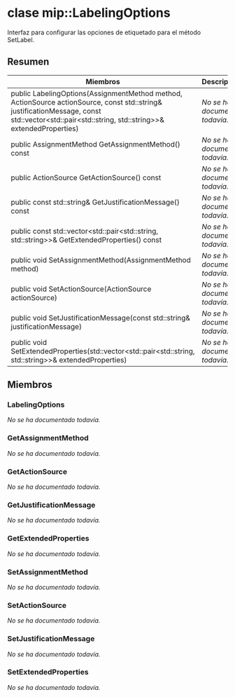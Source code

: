 # <a name="class-miplabelingoptions"></a>clase mip::LabelingOptions 
Interfaz para configurar las opciones de etiquetado para el método SetLabel.
  
## <a name="summary"></a>Resumen
 Miembros                        | Descripciones                                
--------------------------------|---------------------------------------------
public LabelingOptions(AssignmentMethod method, ActionSource actionSource, const std::string& justificationMessage, const std::vector<std::pair<std::string, std::string>>& extendedProperties)  | _No se ha documentado todavía._
 public AssignmentMethod GetAssignmentMethod() const  | _No se ha documentado todavía._
 public ActionSource GetActionSource() const  | _No se ha documentado todavía._
 public const std::string& GetJustificationMessage() const  | _No se ha documentado todavía._
public const std::vector<std::pair<std::string, std::string>>& GetExtendedProperties() const  | _No se ha documentado todavía._
 public void SetAssignmentMethod(AssignmentMethod method)  | _No se ha documentado todavía._
 public void SetActionSource(ActionSource actionSource)  | _No se ha documentado todavía._
 public void SetJustificationMessage(const std::string& justificationMessage)  | _No se ha documentado todavía._
public void SetExtendedProperties(std::vector<std::pair<std::string, std::string>>& extendedProperties)  | _No se ha documentado todavía._
  
## <a name="members"></a>Miembros
  
### <a name="labelingoptions"></a>LabelingOptions
_No se ha documentado todavía._

  
### <a name="getassignmentmethod"></a>GetAssignmentMethod
_No se ha documentado todavía._

  
### <a name="getactionsource"></a>GetActionSource
_No se ha documentado todavía._

  
### <a name="getjustificationmessage"></a>GetJustificationMessage
_No se ha documentado todavía._

  
### <a name="getextendedproperties"></a>GetExtendedProperties
_No se ha documentado todavía._

  
### <a name="setassignmentmethod"></a>SetAssignmentMethod
_No se ha documentado todavía._

  
### <a name="setactionsource"></a>SetActionSource
_No se ha documentado todavía._

  
### <a name="setjustificationmessage"></a>SetJustificationMessage
_No se ha documentado todavía._

  
### <a name="setextendedproperties"></a>SetExtendedProperties
_No se ha documentado todavía._
